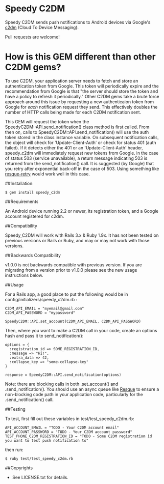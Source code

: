 # Speedy C2DM

Speedy C2DM sends push notifications to Android devices via Google's [c2dm](http://code.google.com/android/c2dm/index.html) (Cloud To Device Messaging).

Pull requests are welcome!

# How is this GEM different than other C2DM gems?

To use C2DM, your application server needs to fetch and store an authentication token from Google.  This token will periodically expire and the recommendation from Google is that "the server should store the token and have a policy to refresh it periodically."   Other C2DM gems take a brute force approach around this issue by requesting a new authenticaion token from Google for *each* notification request they send.  This effectively doubles the number of HTTP calls being made for each C2DM notification sent.

This GEM will request the token when the SpeedyC2DM::API.send_notification() class method is first called.  From then on, calls to SpeedyC2DM::API.send_notification() will use the auth token stored in the class instance variable.  On subsequent notification calls, the object will check for 'Update-Client-Auth' or check for status 401 (auth failed).  If it detects either the 401 or an 'Update-Client-Auth' header, speedy_c2dm will immediately request new tokens from Google.  In the case of status 503 (service unavailable), a return message indicating 503 is returned from the send_notification() call.  It is suggested (by Google) that you retry after exponential back-off in the case of 503.  Using something like [resque-retry](https://github.com/lantins/resque-retry) would work well in this case.

##Installation

    $ gem install speedy_c2dm
    
##Requirements

An Android device running 2.2 or newer, its registration token, and a Google account registered for c2dm.

##Compatibility

Speedy_C2DM will work with Rails 3.x & Ruby 1.9x.  It has not been tested on previous versions or Rails or Ruby, and may or may not work with those versions.

##Backwards Compatibility

v1.0.0 is not backwards compatible with previous version.  If you are migrating from a version prior to v1.0.0 please see the new usage instructions below.

##Usage

For a Rails app, a good place to put the following would be in config/initializers/speedy_c2dm.rb :

    C2DM_API_EMAIL = "myemail@gmail.com"
    C2DM_API_PASSWORD = "mypassword"

    SpeedyC2DM::API.set_account(C2DM_API_EMAIL, C2DM_API_PASSWORD)

Then, where you want to make a C2DM call in your code, create an options hash and pass it to send_notification():

    options = {
      :registration_id => SOME_REGISTRATION_ID,
      :message => "Hi!",
      :extra_data => 42,
      :collapse_key => "some-collapse-key"
    }

    response = SpeedyC2DM::API.send_notification(options)

Note:  there are blocking calls in both .set_account() and .send_notification().  You should use an async queue like [Resque](https://github.com/defunkt/resque) to ensure a non-blocking code path in your application code, particularly for the .send_notification() call.


##Testing

To test, first fill out these variables in test/test_speedy_c2dm.rb:

    API_ACCOUNT_EMAIL = "TODO - Your C2DM account email"
    API_ACCOUNT_PASSWORD = "TODO - Your C2DM account password"
    TEST_PHONE_C2DM_REGISTRATION_ID = "TODO - Some C2DM registration id you want to test push notification to"

then run:

  	$ ruby test/test_speedy_c2dm.rb

##Copyrights

* See LICENSE.txt for details.
